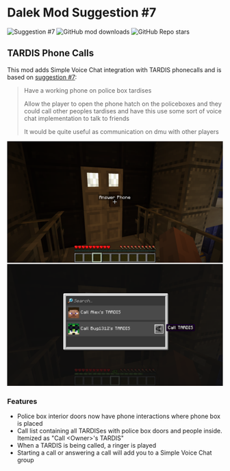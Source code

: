 # Dalek Mod Suggestion #7

![Suggestion #7](https://img.shields.io/badge/suggestion-7-blue)
![GitHub mod downloads](https://img.shields.io/github/downloads/bug1312/dm_suggestion_mods/v1.0.0%2B7/total?label=downloads)
![GitHub Repo stars](https://img.shields.io/github/stars/bug1312/dm_suggestion_mods)

## TARDIS Phone Calls

This mod adds Simple Voice Chat integration with TARDIS phonecalls and is based on [suggestion #7](https://discord.com/channels/217396856550981633/273107511400464384/919723482730885261):
> Have a working phone on police box tardises
>
> Allow the player to open the phone hatch on the policeboxes and they could call other peoples tardises and have this use some sort of voice chat implementation to talk to friends
>
> It would be quite useful as communication on dmu with other players

![Player about to answer the phone](.images/answering.png)
![Player going to call their friend](.images/gui.png)

### Features

- Police box interior doors now have phone interactions where phone box is placed
- Call list containing all TARDISes with police box doors and people inside. Itemized as "Call \<Owner>'s TARDIS"
- When a TARDIS is being called, a ringer is played
- Starting a call or answering a call will add you to a Simple Voice Chat group